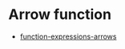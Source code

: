 # Arrow function

- [function-expressions-arrows](https://javascript.info/function-expressions-arrows)